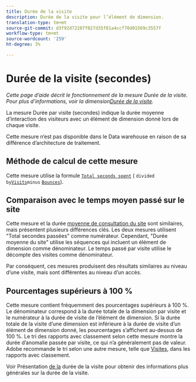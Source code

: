```yaml
---
title: Durée de la visite
description: Durée de la visite pour l’élément de dimension.
translation-type: tm+mt
source-git-commit: d3f92d72207f027d35f81a4ccf70d01569c3557f
workflow-type: tm+mt
source-wordcount: '259'
ht-degree: 3%

---
```



# Durée de la visite (secondes)

*Cette page d’aide décrit le fonctionnement de la mesure Durée de la visite. Pour plus d’informations, voir la dimension[Durée de la visite](../dimensions/time-spent-per-visit.md).*

La mesure Durée par visite (secondes) indique la durée moyenne d’interaction des visiteurs avec un élément de dimension donné lors de chaque visite.

Cette mesure n’est pas disponible dans le Data warehouse en raison de sa différence d’architecture de traitement.

## Méthode de calcul de cette mesure

Cette mesure utilise la formule [`Total seconds spent`](total-seconds-spent.md) ( `divided by`[`Visits`](visits.md)`minus` [`Bounces`](bounces.md)).

## Comparaison avec le temps moyen passé sur le site

Cette mesure et la durée [moyenne de consultation du site](average-time-on-site.md) sont similaires, mais présentent plusieurs différences clés. Les deux mesures utilisent &quot;Total secondes passées&quot; comme numérateur. Cependant, &quot;Durée moyenne du site&quot; utilise les séquences qui incluent un élément de dimension comme dénominateur. Le temps passé par visite utilise le décompte des visites comme dénominateur.

Par conséquent, ces mesures produisent des résultats similaires au niveau d’une visite, mais sont différentes au niveau d’un accès.

## Pourcentages supérieurs à 100 %

Cette mesure contient fréquemment des pourcentages supérieurs à 100 %. Le dénominateur correspond à la durée totale de la dimension par visite et le numérateur à la durée de visite de l’élément de dimension. Si la durée totale de la visite d’une dimension est inférieure à la durée de visite d’un élément de dimension donné, les pourcentages s’affichent au-dessus de 100 %. Le tri des rapports avec classement selon cette mesure montre la durée d’anomalie passée par visite, ce qui n’a généralement pas de valeur. Adobe recommande le tri selon une autre mesure, telle que [Visites](visits.md), dans les rapports avec classement.

Voir Présentation [de la](time-spent.md) durée de la visite pour obtenir des informations plus générales sur la durée de la visite.
